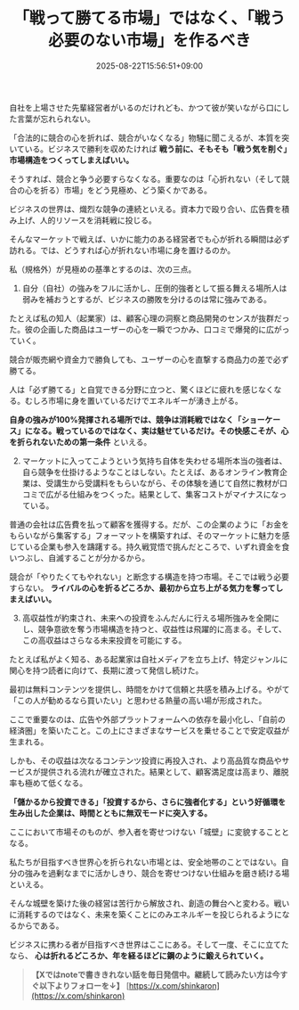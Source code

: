 ﻿---
title: "「戦って勝てる市場」ではなく、「戦う必要のない市場」を作るべき"
date: 2025-08-22T15:56:51+09:00
draft: false
---

自社を上場させた先輩経営者がいるのだけれども、かつて彼が笑いながら口にした言葉が忘れられない。

「合法的に競合の心を折れば、競合がいなくなる」物騒に聞こえるが、本質を突いている。ビジネスで勝利を収めたければ **戦う前に、そもそも「戦う気を削ぐ」市場構造をつくってしまえばいい。**

そうすれば、競合と争う必要すらなくなる。重要なのは「心折れない（そして競合の心を折る）市場」をどう見極め、どう築くかである。

ビジネスの世界は、熾烈な競争の連続といえる。資本力で殴り合い、広告費を積み上げ、人的リソースを消耗戦に投じる。

そんなマーケットで戦えば、いかに能力のある経営者でも心が折れる瞬間は必ず訪れる。では、どうすれば心が折れない市場に身を置けるのか。

私（規格外）が見極めの基準とするのは、次の三点。

1. 自分（自社）の強みをフルに活かし、圧倒的強者として振る舞える場所人は弱みを補おうとするが、ビジネスの勝敗を分けるのは常に強みである。

たとえば私の知人（起業家）は、顧客心理の洞察と商品開発のセンスが抜群だった。彼の企画した商品はユーザーの心を一瞬でつかみ、口コミで爆発的に広がっていく。

競合が販売網や資金力で勝負しても、ユーザーの心を直撃する商品力の差で必ず勝てる。

人は「必ず勝てる」と自覚できる分野に立つと、驚くほどに疲れを感じなくなる。むしろ市場に身を置いているだけでエネルギーが湧き上がる。

**自身の強みが100%発揮される場所では、競争は消耗戦ではなく「ショーケース」になる。戦っているのではなく、実は魅せているだけ。その快感こそが、心を折られないための第一条件** といえる。

2. マーケットに入ってこようという気持ち自体を失わせる場所本当の強者は、自ら競争を仕掛けるようなことはしない。たとえば、あるオンライン教育企業は、受講生から受講料をもらいながら、その体験を通じて自然に教材が口コミで広がる仕組みをつくった。結果として、集客コストがマイナスになっている。

普通の会社は広告費を払って顧客を獲得する。だが、この企業のように「お金をもらいながら集客する」フォーマットを構築すれば、そのマーケットに魅力を感じている企業も参入を躊躇する。持久戦覚悟で挑んだところで、いずれ資金を食いつぶし、自滅することが分かるから。

競合が「やりたくてもやれない」と断念する構造を持つ市場。そこでは戦う必要すらない。 **ライバルの心を折るどころか、最初から立ち上がる気力を奪ってしまえばいい。**

3. 高収益性が約束され、未来への投資をふんだんに行える場所強みを全開にし、競争意欲を奪う市場構造を持つと、収益性は飛躍的に高まる。そして、この高収益はさらなる未来投資を可能にする。

たとえば私がよく知る、ある起業家は自社メディアを立ち上げ、特定ジャンルに関心を持つ読者に向けて、長期に渡って発信し続けた。

最初は無料コンテンツを提供し、時間をかけて信頼と共感を積み上げる。やがて「この人が勧めるなら買いたい」と思わせる熱量の高い場が形成された。

ここで重要なのは、広告や外部プラットフォームへの依存を最小化し、「自前の経済圏」を築いたこと。この上にさまざまなサービスを乗せることで安定収益が生まれる。

しかも、その収益は次なるコンテンツ投資に再投入され、より高品質な商品やサービスが提供される流れが確立された。結果として、顧客満足度は高まり、離脱率も極めて低くなる。

**「儲かるから投資できる」「投資するから、さらに強者化する」という好循環を生み出した企業は、時間とともに無双モードに突入する。**

ここにおいて市場そのものが、参入者を寄せつけない「城壁」に変貌することとなる。

私たちが目指すべき世界心を折られない市場とは、安全地帯のことではない。自分の強みを過剰なまでに活かしきり、競合を寄せつけない仕組みを磨き続ける場といえる。

そんな城壁を築けた後の経営は苦行から解放され、創造の舞台へと変わる。戦いに消耗するのではなく、未来を築くことにのみエネルギーを投じられるようになるからである。

ビジネスに携わる者が目指すべき世界はここにある。そして一度、そこに立てたなら、 **心は折れるどころか、年を経るほどに鋼のように鍛えられていく。**

> **【Xではnoteで書ききれない話を毎日発信中。継続して読みたい方は今すぐ以下よりフォローを↓】** [https://x.com/shinkaron](https://x.com/shinkaron)